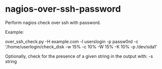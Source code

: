 # nagios-over-ssh-password

Perform nagios check over ssh with password.

Example:

over_ssh_check.py -H example.com -l userslogin -p passw0rd -c '/home/userlogin/check_disk -w 15% -c 10% -W 15% -K 10% -p /dev/sda1'

Optionally, check for the presence of a given string in the output
with: -s string
